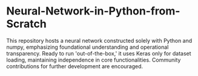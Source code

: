 # Neural-Network-in-Python-from-Scratch
This repository hosts a neural network constructed solely with Python and numpy, emphasizing foundational understanding and operational transparency. Ready to run 'out-of-the-box,' it uses Keras only for dataset loading, maintaining independence in core functionalities. Community contributions for further development are encouraged.
